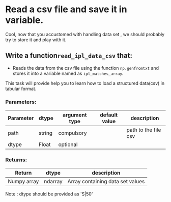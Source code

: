 # Read a csv file and save it in variable.

Cool, now that you accustomed with handling data set , we should probably 
try to store it and play with it. 

## Write a function`read_ipl_data_csv` that:
- Reads the data from the csv file using the function `np.genfromtxt` and stores it into a variable named as `ipl_matches_array`.

This task will provide help you to learn how to load a structured data(csv) in tabular format.

### Parameters:

| Parameter | dtype | argument type | default value | description |
| --- | --- | --- | --- | --- |
| path | string | compulsory |  | path to the file csv |
| dtype | Float | optional |  |  |

### Returns:

| Return | dtype | description |
| --- | --- | --- |
| Numpy array | ndarray | Array containing data set values |

Note : dtype should be provided as 'S|50'
